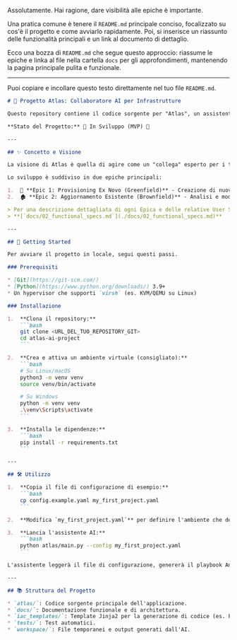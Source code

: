 Assolutamente. Hai ragione, dare visibilità alle epiche è importante.

Una pratica comune è tenere il `README.md` principale conciso, focalizzato su cos'è il progetto e come avviarlo rapidamente. Poi, si inserisce un riassunto delle funzionalità principali e un link al documento di dettaglio.

Ecco una bozza di `README.md` che segue questo approccio: riassume le epiche e linka al file nella cartella `docs` per gli approfondimenti, mantenendo la pagina principale pulita e funzionale.

-----

Puoi copiare e incollare questo testo direttamente nel tuo file `README.md`.

````markdown
# 🤖 Progetto Atlas: Collaboratore AI per Infrastrutture

Questo repository contiene il codice sorgente per "Atlas", un assistente basato su IA progettato per automatizzare il design, il provisioning e il testing di infrastrutture IT. L'obiettivo è trasformare requisiti di alto livello in ambienti funzionanti e documentati, riducendo il lavoro manuale e gli errori.

**Stato del Progetto:** 🚧 In Sviluppo (MVP) 🚧

---

## ✨ Concetto e Visione

La visione di Atlas è quella di agire come un "collega" esperto per i team di Technology & Architecture. L'utente fornisce un file di configurazione con le specifiche desiderate e Atlas si occupa del resto.

Lo sviluppo è suddiviso in due epiche principali:

1.  🌳 **Epic 1: Provisioning Ex Novo (Greenfield)** - Creazione di nuovi ambienti da zero basandosi su specifiche chiare.
2.  🏚️ **Epic 2: Aggiornamento Esistente (Brownfield)** - Analisi e modifica di ambienti già esistenti.

> Per una descrizione dettagliata di ogni Epica e delle relative User Story, consulta il documento:
> **[`docs/02_functional_specs.md`](./docs/02_functional_specs.md)**

---

## 🚀 Getting Started

Per avviare il progetto in locale, segui questi passi.

### Prerequisiti

* [Git](https://git-scm.com/)
* [Python](https://www.python.org/downloads/) 3.9+
* Un hypervisor che supporti `virsh` (es. KVM/QEMU su Linux)

### Installazione

1.  **Clona il repository:**
    ```bash
    git clone <URL_DEL_TUO_REPOSITORY_GIT>
    cd atlas-ai-project
    ```

2.  **Crea e attiva un ambiente virtuale (consigliato):**
    ```bash
    # Su Linux/macOS
    python3 -m venv venv
    source venv/bin/activate

    # Su Windows
    python -m venv venv
    .\venv\Scripts\activate
    ```

3.  **Installa le dipendenze:**
    ```bash
    pip install -r requirements.txt
    ```

---

## 🛠️ Utilizzo

1.  **Copia il file di configurazione di esempio:**
    ```bash
    cp config.example.yaml my_first_project.yaml
    ```

2.  **Modifica `my_first_project.yaml`** per definire l'ambiente che desideri creare.

3.  **Lancia l'assistente AI:**
    ```bash
    python atlas/main.py --config my_first_project.yaml
    ```

L'assistente leggerà il file di configurazione, genererà il playbook Ansible e avvierà il processo di provisioning nella directory `workspace/`.

---

## 📚 Struttura del Progetto

* `atlas/`: Codice sorgente principale dell'applicazione.
* `docs/`: Documentazione funzionale e di architettura.
* `iac_templates/`: Template Jinja2 per la generazione di codice (es. Playbook Ansible).
* `tests/`: Test automatici.
* `workspace/`: File temporanei e output generati dall'AI.
````
